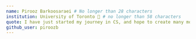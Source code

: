 ```yaml
---
name: Pirooz Barkoosaraei # No longer than 28 characters
institution: University of Toronto 🚩 # no longer than 58 characters
quote: I have just started my journey in CS, and hope to create many more projects in the future. # no longer than 100 characters, avoid using quotes(") to guarantee the format remains the same.
github_user: piroozb
---
```

